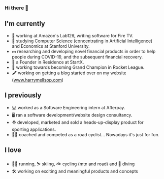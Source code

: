### Hi there 👋

<!--
**HarryMellsop/HarryMellsop** is a ✨ _special_ ✨ repository because its `README.md` (this file) appears on your GitHub profile.

Here are some ideas to get you started: -->

## I'm currently

- 🔭  working at Amazon's Lab126, writing software for Fire TV.
- 🤖  studying Computer Science (concentrating in Artificial Intelligence) and Economics at Stanford University.
- 💵  researching and developing novel financial products in order to help people during COVID-19, and the subsequent financial recovery.
- 🌱  a Founder in Residence at StartX.
- 🚗  working towards becoming Grand Champion in Rocket League.
- 🖋  working on getting a blog started over on my website (www.harrymellsop.com)

## I previously
- 💻  worked as a Software Engineering intern at Afterpay.
- 🖥️  ran a software development/website design consultancy.
- ⛑  developed, marketed and sold a heads-up-display product for sporting applications.
- 🚴‍♂️  coached and competed as a road cyclist...  Nowadays it's just for fun.

## I love
- 🏃‍♂️  running, ⛷ skiing, 🚲 cycling (mtn and road) and 🤿 diving
- 🛠  working on exciting and meaningful products and concepts
